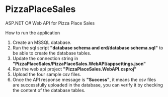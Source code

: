 # PizzaPlaceSales
ASP.NET C# Web API for Pizza Place Sales


How to run the application
1) Create an MSSQL database.
2) Run the sql script **"database schema and erd/database schema.sql"** to be able to create the database tables.
3) Update the connection string in **"PizzaPlaceSales/PizzaPlaceSales.WebAPI/appsettings.json"**
4) Run the web api project **"PizzaPlaceSales.WebAPI.csproj"**
5) Upload the four sample csv files.
6) Once the API response message is **"Success"**, it means the csv files are successfully uploaded in the database, you can verify it by checking the content of the database tables.
